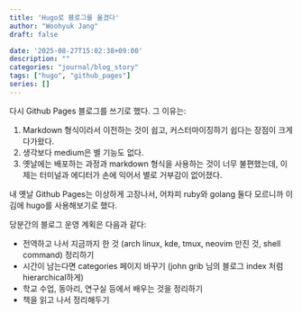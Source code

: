 ```yaml
---
title: 'Hugo로 블로그를 옮겼다'
author: "Woohyuk Jang"
draft: false

date: '2025-08-27T15:02:38+09:00'
description: ""
categories: "journal/blog_story"
tags: ["hugo", "github_pages"]
series: []
---
```


다시 Github Pages 블로그를 쓰기로 했다. 그 이유는:
1. Markdown 형식이라서 이전하는 것이 쉽고, 커스터마이징하기 쉽다는 장점이 크게 다가왔다.
2. 생각보다 medium은 별 기능도 없다.
3. 옛날에는 배포하는 과정과 markdown 형식을 사용하는 것이 너무 불편했는데, 이제는 터미널과 에디터가 손에 익어서 별로 거부감이 없어졌다.

내 옛날 Github Pages는 이상하게 고장나서, 어차피 ruby와 golang 둘다 모르니까 이 김에 hugo를 사용해보기로 했다.

당분간의 블로그 운영 계획은 다음과 같다:
- 전역하고 나서 지금까지 한 것 (arch linux, kde, tmux, neovim 만진 것, shell command) 정리하기
- 시간이 남는다면 categories 페이지 바꾸기 (john grib 님의 블로그 index 처럼 hierarchical하게)
- 학교 수업, 동아리, 연구실 등에서 배우는 것을 정리하기
- 책을 읽고 나서 정리해두기
